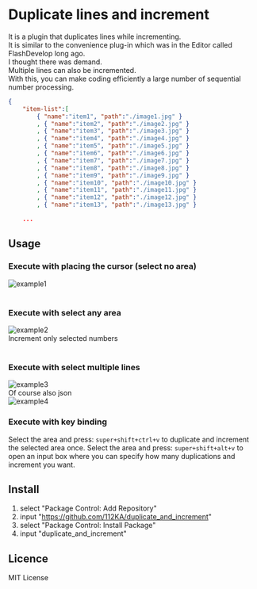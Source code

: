 # Duplicate lines and increment

It is a plugin that duplicates lines while incrementing.<br />
It is similar to the convenience plug-in which was in the Editor called FlashDevelop long ago.<br />
I thought there was demand.<br />
Multiple lines can also be incremented.<br />
With this, you can make coding efficiently a large number of sequential number processing.<br />
```json
{
    "item-list":[
        { "name":"item1", "path":"./image1.jpg" }
        , { "name":"item2", "path":"./image2.jpg" }
        , { "name":"item3", "path":"./image3.jpg" }
        , { "name":"item4", "path":"./image4.jpg" }
        , { "name":"item5", "path":"./image5.jpg" }
        , { "name":"item6", "path":"./image6.jpg" }
        , { "name":"item7", "path":"./image7.jpg" }
        , { "name":"item8", "path":"./image8.jpg" }
        , { "name":"item9", "path":"./image9.jpg" }
        , { "name":"item10", "path":"./image10.jpg" }
        , { "name":"item11", "path":"./image11.jpg" }
        , { "name":"item12", "path":"./image12.jpg" }
        , { "name":"item13", "path":"./image13.jpg" }

    ...

```

## Usage
### Execute with placing the cursor (select no area)
![example1](https://user-images.githubusercontent.com/7278251/31987177-f1caf258-b9a5-11e7-9f3c-d736bdd3ea51.jpg)<br />
<br />
### Execute with select any area
![example2](https://user-images.githubusercontent.com/7278251/31987191-f7e3261a-b9a5-11e7-900b-f988702bf902.jpg)<br />
Increment only selected numbers<br />
<br />
### Execute with select multiple lines
![example3](https://user-images.githubusercontent.com/7278251/31987202-fd0f2ea4-b9a5-11e7-8afd-57e6d170072b.jpg)<br />
Of course also json<br />
![example4](https://user-images.githubusercontent.com/7278251/31987208-00bb3ffc-b9a6-11e7-8ce8-5ca557203017.jpg)<br />
### Execute with key binding
Select the area and press: `super+shift+ctrl+v` to duplicate and increment the selected area once.
Select the area and press: `super+shift+alt+v` to open an input box where you can specify how many duplications and increment you want.

## Install

1. select "Package Control: Add Repository"
1. input "https://github.com/112KA/duplicate_and_increment"
1. select "Package Control: Install Package"
1. input "duplicate_and_increment"

## Licence

MIT License



